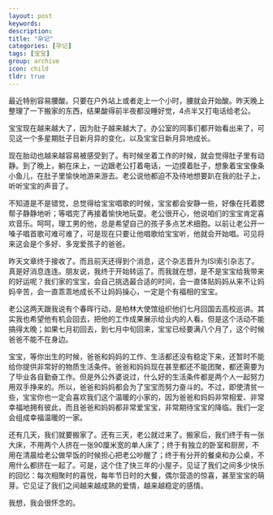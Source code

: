 ```yaml
---
layout: post
keywords: 
description: 
title: "杂记"
categories: [孕记]
tags: [宝宝]
group: archive
icon: child
tldr: true
---
```


最近特别容易腰酸。只要在户外站上或者走上一个小时，腰就会开始酸。昨天晚上整理了一下搬家的东西，结果酸得前半夜都没睡好觉，4点半又打电话给老公。

宝宝现在越来越大了，因为肚子越来越大了。办公室的同事们都开始看出来了，可见这一个多星期肚子日新月异的变化，以及宝宝日新月异地成长。

现在胎动也越来越容易被感受到了。有时候坐着工作的时候，就会觉得肚子里有动静。到了晚上，躺在床上，一边跟老公打着电话，一边摸着肚子，想象着宝宝像条小鱼儿，在肚子里愉快地游来游去。老公说他都迫不及待地想要趴在我的肚子上，听听宝宝的声音了。

不知道是不是错觉，总觉得给宝宝唱歌的时候，宝宝都会安静一些，好像在托着腮帮子静静地听；等唱完了再接着愉快地玩耍。老公很开心，他说咱们的宝宝肯定喜欢音乐。呵呵，理工男的他，总是希望自己的孩子多点艺术细胞。以前让老公开一嗓子唱首歌可难可难了，可是现在只要让他唱歌给宝宝听，他就会开始唱。可见将来这会是个多好、多宠爱孩子的爸爸。

昨天文章终于接收了。而且前天还得到个消息，这个杂志晋升为ISI索引杂志了。真是好消息连连。朋友说，我终于开始转运了。而我就在想，是不是宝宝给我带来的好运呢？我们家的宝宝，会自己挑选最合适的时间，会一直体贴妈妈从来不让妈妈辛苦，会一直乖乖地成长不让妈妈操心，一定是个有福相的宝宝。

老公这两天跟我说有个春晖行动，是柏林大使馆组织他们七月回国去高校巡讲。其实我也希望他有机会回去，把他的工作成果展示给业内的人看。但是这个活动不能搞得太晚；如果七月初回去，到七月中旬回来，宝宝已经要满八个月了，这个时候爸爸不能不在身边。

宝宝，等你出生的时候，爸爸和妈妈的工作、生活都还没有稳定下来，还暂时不能给你提供非常好的物质生活条件。爸爸和妈妈现在甚至都还不能团聚，都还需要为了毕业各自勤奋工作。但是外公外婆说过，什么好的生活条件都是两个人一起努力用双手挣来的。所以，爸爸和妈妈都会为了宝宝而努力奋斗的。不过，即使清贫一些，宝宝你也一定会喜欢我们这个温暖的小家的，因为爸爸和妈妈非常相爱、非常幸福地拥有彼此，而且爸爸和妈妈都非常爱宝宝，非常期待宝宝的降临。我们一定会组成幸福温暖的一家。

还有几天，我们就要搬家了。还有三天，老公就过来了。搬家后，我们终于有一张大床，不用两个人挤在一张90厘米宽的单人床了；终于有独立的卧室和厨房，不用在清晨给老公做早饭的时候担心把老公吵醒了；终于有分开的餐桌和办公桌，不用什么都挤在一起了。可是，这个住了快三年的小屋子，见证了我们之间多少快乐的回忆：每次相聚时的喜悦，每年节日时的大餐，偶尔营造的惊喜，甚至宝宝的萌芽。它见证了我们之间越来越成熟的爱情，越来越稳定的感情。

我想，我会很怀念的。

